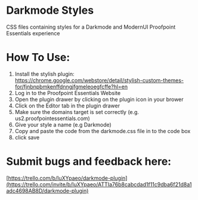 # Darkmode Styles
CSS files containing styles for a Darkmode and ModernUI Proofpoint Essentials experience

# How To Use:
1. Install the stylish plugin: https://chrome.google.com/webstore/detail/stylish-custom-themes-for/fjnbnpbmkenffdnngjfgmeleoegfcffe?hl=en
2. Log in to the Proofpoint Essentials Website
3. Open the plugin drawer by clicking on the plugin icon in your brower
4. Click on the Editor tab in the plugin drawer
5. Make sure the domains target is set correctly (e.g. us2.proofpointessentials.com)
6. Give your style a name (e.g Darkmode)
7. Copy and paste the code from the darkmode.css file in to the code box
8. click save

# Submit bugs and feedback here:
[https://trello.com/b/IuXYpaeo/darkmode-plugin](https://trello.com/invite/b/IuXYpaeo/ATTIa76b8cabcdad1f11c9dba6f21d8a1adc4698AB8D/darkmode-plugin)


